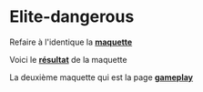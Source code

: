 # Elite-dangerous

Refaire à l'identique la **[maquette](maquettes/ED2.png)**

Voici le **[résultat](maquettes/result.png)** de la maquette

La deuxième maquette qui est la page **[gameplay](ED2_maquette2.png)**
